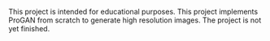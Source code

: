 This project is intended for educational purposes. This project implements ProGAN from scratch to generate high resolution images. The project is not yet finished.
